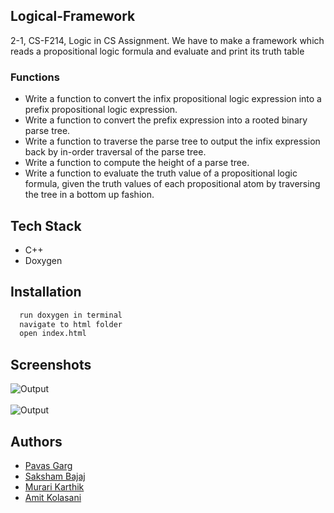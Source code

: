 
## Logical-Framework
2-1, CS-F214, Logic in CS Assignment. We have to make
 a framework which reads a propositional logic formula 
and evaluate and print its truth table

### Functions
- Write a function to convert the infix propositional logic expression into a prefix propositional logic expression.
- Write a function to convert the prefix expression into a rooted binary parse tree.
- Write a function to traverse the parse tree to output the infix expression back by in-order traversal of the parse tree.
- Write a function to compute the height of a parse tree.
- Write a function to evaluate the truth value of a propositional logic formula, given the truth values of each propositional atom by traversing the tree in a bottom up fashion.
## Tech Stack

- C++
- Doxygen



## Installation


```bash
  run doxygen in terminal
  navigate to html folder
  open index.html
```
    
## Screenshots

![Output](https://user-images.githubusercontent.com/97559428/197117180-3ef9d44e-cb63-4208-892f-d413b0f074c5.png)
<br/>
<br/>
![Output](https://user-images.githubusercontent.com/97559428/196759255-5d799c8b-59f4-4d5c-ad7b-098f6533266d.png)



## Authors


- [Pavas Garg](https://www.github.com/pavas23)
- [Saksham Bajaj](https://github.com/SakshamBajaj18)
- [Murari Karthik](https://github.com/Murari-Karthik)
- [Amit Kolasani](https://github.com/AmitKolasani)





